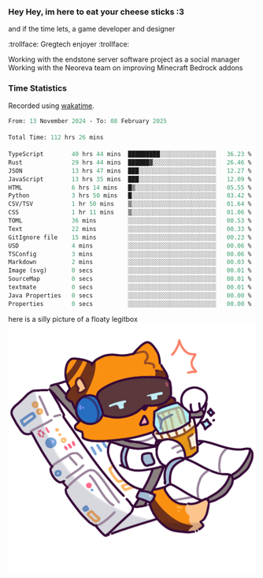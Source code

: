 ### Hey Hey, im here to eat your cheese sticks :3
and if the time lets, a game developer and designer

:trollface: Gregtech enjoyer :trollface:

Working with the endstone server software project as a social manager<br>
Working with the Neoreva team on improving Minecraft Bedrock addons

### Time Statistics
Recorded using [wakatime](https://wakatime.com).

<!--START_SECTION:waka-->

```ocaml
From: 13 November 2024 - To: 08 February 2025

Total Time: 112 hrs 26 mins

TypeScript        40 hrs 44 mins  █████████░░░░░░░░░░░░░░░░   36.23 %
Rust              29 hrs 44 mins  ██████▓░░░░░░░░░░░░░░░░░░   26.46 %
JSON              13 hrs 47 mins  ███░░░░░░░░░░░░░░░░░░░░░░   12.27 %
JavaScript        13 hrs 35 mins  ███░░░░░░░░░░░░░░░░░░░░░░   12.09 %
HTML              6 hrs 14 mins   █▒░░░░░░░░░░░░░░░░░░░░░░░   05.55 %
Python            3 hrs 50 mins   █░░░░░░░░░░░░░░░░░░░░░░░░   03.42 %
CSV/TSV           1 hr 50 mins    ▒░░░░░░░░░░░░░░░░░░░░░░░░   01.64 %
CSS               1 hr 11 mins    ▒░░░░░░░░░░░░░░░░░░░░░░░░   01.06 %
TOML              36 mins         ░░░░░░░░░░░░░░░░░░░░░░░░░   00.53 %
Text              22 mins         ░░░░░░░░░░░░░░░░░░░░░░░░░   00.33 %
GitIgnore file    15 mins         ░░░░░░░░░░░░░░░░░░░░░░░░░   00.23 %
USD               4 mins          ░░░░░░░░░░░░░░░░░░░░░░░░░   00.06 %
TSConfig          3 mins          ░░░░░░░░░░░░░░░░░░░░░░░░░   00.06 %
Markdown          2 mins          ░░░░░░░░░░░░░░░░░░░░░░░░░   00.03 %
Image (svg)       0 secs          ░░░░░░░░░░░░░░░░░░░░░░░░░   00.01 %
SourceMap         0 secs          ░░░░░░░░░░░░░░░░░░░░░░░░░   00.01 %
textmate          0 secs          ░░░░░░░░░░░░░░░░░░░░░░░░░   00.01 %
Java Properties   0 secs          ░░░░░░░░░░░░░░░░░░░░░░░░░   00.00 %
Properties        0 secs          ░░░░░░░░░░░░░░░░░░░░░░░░░   00.00 %
```

<!--END_SECTION:waka-->

here is a silly picture of a floaty legitbox
![Silly legitbox](goobernoback_lower.png)
